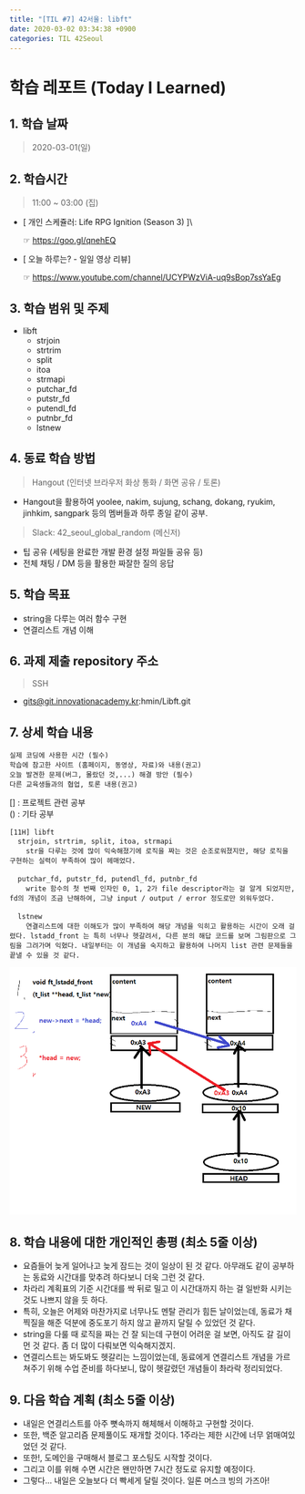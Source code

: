 ```yaml
---
title: "[TIL #7] 42서울: libft"
date: 2020-03-02 03:34:38 +0900
categories: TIL 42Seoul
---
```


# 학습 레포트 (Today I Learned)

## 1. 학습 날짜

> 2020-03-01(일)

## 2. 학습시간

> 11:00 ~ 03:00 (집)

- [ 개인 스케쥴러: Life RPG Ignition (Season 3) ]\

  ☞ <https://goo.gl/qnehEQ>

- [ 오늘 하루는? - 일일 영상 리뷰]

  ☞ <https://www.youtube.com/channel/UCYPWzViA-uq9sBop7ssYaEg>

## 3. 학습 범위 및 주제

- libft
  - strjoin
  - strtrim
  - split
  - itoa
  - strmapi
  - putchar_fd
  - putstr_fd
  - putendl_fd
  - putnbr_fd
  - lstnew

## 4. 동료 학습 방법

> Hangout (인터넷 브라우저 화상 통화 / 화면 공유 / 토론)

- Hangout을 활용하여 yoolee, nakim, sujung, schang, dokang, ryukim, jinhkim, sangpark 등의 멤버들과 하루 종일 같이 공부.

> Slack: 42_seoul_global_random (메신저)

- 팁 공유 (세팅을 완료한 개발 환경 설정 파일들 공유 등)
- 전체 채팅 / DM 등을 활용한 짜잘한 질의 응답

## 5. 학습 목표

- string을 다루는 여러 함수 구현
- 연결리스트 개념 이해

## 6. 과제 제출 repository 주소

> SSH

- gits@git.innovationacademy.kr:hmin/Libft.git

## 7. 상세 학습 내용

```text
실제 코딩에 사용한 시간 (필수)
학습에 참고한 사이트 (홈페이지, 동영상, 자료)와 내용(권고)
오늘 발견한 문제(버그, 몰랐던 것,...) 해결 방안 (필수)
다른 교육생들과의 협업, 토론 내용(권고)
```

[] : 프로젝트 관련 공부\
() : 기타 공부

```text
[11H] libft
  strjoin, strtrim, split, itoa, strmapi
    str을 다루는 것에 많이 익숙해졌기에 로직을 짜는 것은 순조로워졌지만, 해당 로직을 구현하는 실력이 부족하여 많이 헤매었다.

  putchar_fd, putstr_fd, putendl_fd, putnbr_fd
    write 함수의 첫 번째 인자인 0, 1, 2가 file descriptor라는 걸 알게 되었지만, fd의 개념이 조금 난해하여, 그냥 input / output / error 정도로만 외워두었다.

  lstnew
    연결리스트에 대한 이해도가 많이 부족하여 해당 개념을 익히고 활용하는 시간이 오래 걸렸다. lstadd_front 는 특히 너무나 헷갈려서, 다른 분의 해답 코드를 보며 그림판으로 그림을 그려가며 익혔다. 내일부터는 이 개념을 숙지하고 활용하여 나머지 list 관련 문제들을 끝낼 수 있을 것 같다.

```

![old_lstadd_front](/assets/images/posts/old_lstadd_front.png)

## 8. 학습 내용에 대한 개인적인 총평 (최소 5줄 이상)

- 요즘들어 늦게 일어나고 늦게 잠드는 것이 일상이 된 것 같다. 아무래도 같이 공부하는 동료와 시간대를 맞추려 하다보니 더욱 그런 것 같다.
- 차라리 계획표의 기준 시간대를 싹 뒤로 밀고 이 시간대까지 하는 걸 일반화 시키는 것도 나쁘지 않을 듯 하다.
- 특히, 오늘은 어제와 마찬가지로 너무나도 멘탈 관리가 힘든 날이었는데, 동료가 채찍질을 해준 덕분에 중도포기 하지 않고 끝까지 달릴 수 있었던 것 같다.
- string을 다룰 때 로직을 짜는 건 잘 되는데 구현이 어려운 걸 보면, 아직도 갈 길이 먼 것 같다. 좀 더 많이 다뤄보면 익숙해지겠지.
- 연결리스트는 봐도봐도 헷갈리는 느낌이었는데, 동료에게 연결리스트 개념을 가르쳐주기 위해 수업 준비를 하다보니, 많이 헷갈렸던 개념들이 촤라락 정리되었다.

## 9. 다음 학습 계획 (최소 5줄 이상)

- 내일은 연결리스트를 아주 뼛속까지 해체해서 이해하고 구현할 것이다.
- 또한, 백준 알고리즘 문제풀이도 재개할 것이다. 1주라는 제한 시간에 너무 얽매여있었던 것 같다.
- 또한!, 도메인을 구매해서 블로그 포스팅도 시작할 것이다.
- 그리고 이를 위해 수면 시간은 왠만하면 7시간 정도로 유지할 예정이다.
- 그렇다... 내일은 오늘보다 더 빡세게 달릴 것이다. 일론 머스크 빙의 가즈아!
